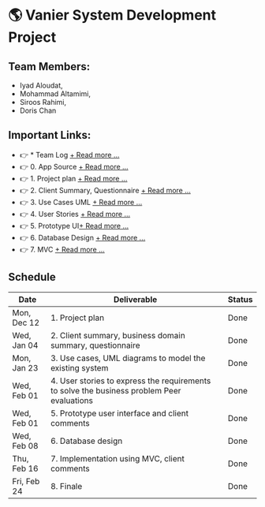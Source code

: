 # 🌎 Vanier System Development Project


## Team Members: 
- Iyad Aloudat, 
- Mohammad Altamimi, 
- Siroos Rahimi, 
- Doris Chan

## Important Links: 
- 👉 * Team Log [+ Read more ...](Team-Log.md)
- 👉 0. App Source [+ Read more ...](0-AppSource/src/main/java/com/example/systemproject)
- 👉 1. Project plan [+ Read more ...](1-Project-Plan)
- 👉 2. Client Summary, Questionnaire  [+ Read more ...](2-Client-Summary)
- 👉 3. Use Cases UML [+ Read more ...](3-Use-Cases-UML)
- 👉 4. User Stories [+ Read more ...](4-User-Stories)
- 👉 5. Prototype UI[+ Read more ...](5-PrototypeUI)
- 👉 6. Database Design [+ Read more ...](6-Database-Design)
- 👉 7. MVC  [+ Read more ...](0-AppSource)

## Schedule
| Date | Deliverable | Status
|---|---|---|
| Mon, Dec 12 | 1. Project plan | Done |
| Wed, Jan 04 | 2. Client summary, business domain summary, questionnaire | Done  |
| Mon, Jan 23 | 3. Use cases, UML diagrams to model the existing system | Done |
| Wed, Feb 01 | 4. User stories to express the requirements to solve the business problem Peer evaluations | Done |
| Wed, Feb 01 | 5. Prototype user interface and client comments | Done |
| Wed, Feb 08 | 6. Database design | Done |
| Thu, Feb 16 | 7. Implementation using MVC, client comments | Done |
| Fri, Feb 24 | 8. Finale | Done |
